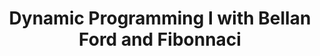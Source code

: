 ---
title: Dynamic Programming I with Bellan Ford and Fibonnaci
number: 23
time: 2022-03-21 12:00
location: Graham Hall 210
notes:
slides_pdf:
slide_ppt:
textbook:
---